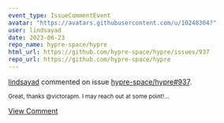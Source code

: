 ```yaml
---
event_type: IssueCommentEvent
avatar: "https://avatars.githubusercontent.com/u/10248304?"
user: lindsayad
date: 2023-06-23
repo_name: hypre-space/hypre
html_url: https://github.com/hypre-space/hypre/issues/937
repo_url: https://github.com/hypre-space/hypre
---
```


<a href='https://github.com/lindsayad' target='_blank'>lindsayad</a> commented on issue <a href='https://github.com/hypre-space/hypre/issues/937' target='_blank'>hypre-space/hypre#937</a>.

<small>Great, thanks @victorapm. I may reach out at some point!...</small>

<a href='https://github.com/hypre-space/hypre/issues/937' target='_blank'>View Comment</a>